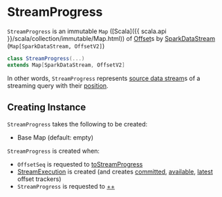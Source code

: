 # StreamProgress

`StreamProgress` is an immutable `Map` ([Scala]({{ scala.api }}/scala/collection/immutable/Map.html)) of [Offset](Offset.md)s by [SparkDataStream](SparkDataStream.md) (`Map[SparkDataStream, OffsetV2]`)

```scala
class StreamProgress(...)
extends Map[SparkDataStream, OffsetV2]
```

In other words, `StreamProgress` represents [source data stream](SparkDataStream.md)s of a streaming query with their [position](Offset.md).

## Creating Instance

`StreamProgress` takes the following to be created:

* <span id="baseMap"> Base Map (default: empty)

`StreamProgress` is created when:

* `OffsetSeq` is requested to [toStreamProgress](OffsetSeq.md#toStreamProgress)
* [StreamExecution](StreamExecution.md) is created (and creates [committed](StreamExecution.md#committedOffsets), [available](StreamExecution.md#availableOffsets), [latest](StreamExecution.md#latestOffsets) offset trackers)
* `StreamProgress` is requested to [++](#concat)
